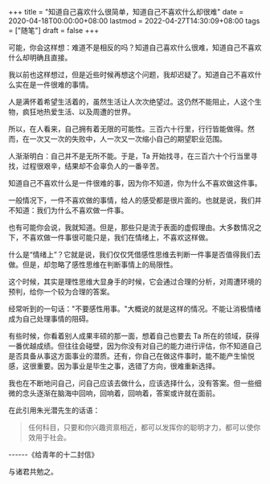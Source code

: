 +++
title = "知道自己喜欢什么很简单，知道自己不喜欢什么却很难"
date = 2020-04-18T00:00:00+08:00
lastmod = 2022-04-27T14:30:09+08:00
tags = ["随笔"]
draft = false
+++

可能，你会这样想：难道不是相反的吗？知道自己喜欢什么很难，知道自己不喜欢什么却明确且直接。

我以前也这样想过，但是近些时候再想这个问题，我却迟疑了。知道自己不喜欢什么实在是一件很难的事情。

人是满怀着希望生活着的，虽然生活让人次次绝望过。这仍然不能阻止，人这个生物，疯狂地热爱生活、以及周遭的世界。

所以，在人看来，自己拥有着无限的可能性。三百六十行里，行行皆能做得。然而，在一次又一次的失败中，人一次又一次缩小自己的期望职业范围。

人渐渐明白：自己并不是无所不能。于是，Ta
开始找寻，在三百六十个行当里寻找，过程很艰辛，结果却不会辜负人的一番辛苦。

知道自己不喜欢什么是一件很难的事，因为你不知道，你为什么不喜欢做这件事。

一般情况下，一件不喜欢做的事情，给人的感受都是很片面的。也就是说，我们并不知道：我们为什么不喜欢做一件事。

也有可能你会说，我就知道。但是，那些只是流于表面的虚假理由。大多数情况之下，不喜欢做一件事很可能只是，我们在情绪上，不喜欢这样做。

什么是“情绪上”？它就是说，我们仅仅凭借感性思维去判断一件事是否值得我们去做。但是，却忽略了感性思维在判断事情上的局限性。

这个时候，其实是理性思维大显身手的时候，它会通过合理的分析，对周遭环境的预判，给你一个较为合理的答案。

经常听到的一句话："不要感性用事。"大概说的就是这样的情况。不能让消极情绪成为自己处理事情的阻碍。

有些时候，你看着别人成果丰硕的那一面，想着自己也要去 Ta
所在的领域，获得一番优越成绩。但往往会碰壁，因为你没有对自己的能力进行评估，你不知道自己是否具备从事这方面事业的潜质。还有，你自己在做这件事时，能不能产生愉悦感，这很重要。因为事业是毕生之事，选错了方向，很难重新选择。

我也在不断地问自己，问自己应该去做什么，应该选择什么，没有答案。但一些细微的念头逐渐在脑海中回响，回响着，回响着，答案或许就在面前。

在此引用朱光潜先生的话语：

> 任何科目，只要和你兴趣资禀相近，都可以发挥你的聪明才力，都可以使你效用于社会。

------《给青年的十二封信》

与诸君共勉之。
